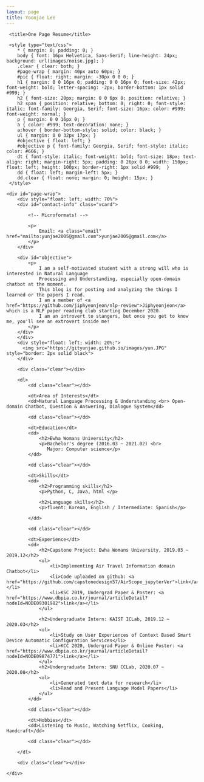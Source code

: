 ```yaml
---
layout: page
title: Yoonjae Lee
---
```

<html xmlns="http://www.w3.org/1999/xhtml" xml:lang="en" lang="en">

<head>
     <meta http-equiv="Content-Type" content="text/html; width=device-width; initial-scale=1.0; charset=utf-8"/>
    
     <title>One Page Resume</title>

     <style type="text/css">
        * { margin: 0; padding: 0; }
        body { font: 16px Helvetica, Sans-Serif; line-height: 24px; background: url(images/noise.jpg); }
        .clear { clear: both; }
        #page-wrap { margin: 40px auto 60px; }
        #pic { float: right; margin: -30px 0 0 0; }
        h1 { margin: 0 0 16px 0; padding: 0 0 16px 0; font-size: 42px; font-weight: bold; letter-spacing: -2px; border-bottom: 1px solid #999; }
        h2 { font-size: 20px; margin: 0 0 6px 0; position: relative; }
        h2 span { position: relative; bottom: 0; right: 0; font-style: italic; font-family: Georgia, Serif; font-size: 16px; color: #999; font-weight: normal; }
        p { margin: 0 0 16px 0; }
        a { color: #999; text-decoration: none; }
        a:hover { border-bottom-style: solid; color: black; }
        ul { margin: 0 0 32px 17px; }
        #objective { float: left; }
        #objective p { font-family: Georgia, Serif; font-style: italic; color: #666; }
        dt { font-style: italic; font-weight: bold; font-size: 18px; text-align: right; margin-right: 5px; padding: 0 26px 0 0; width: 150px; float: left; height: 100px; border-right: 1px solid #999;  }
        dd { float: left; margin-left: 5px; }
        dd.clear { float: none; margin: 0; height: 15px; }
     </style>
</head>

<body>

    <div id="page-wrap">
        <div style="float: left; width: 70%">
        <div id="contact-info" class="vcard">
        
            <!-- Microformats! -->
        
            <p>
                Email: <a class="email" href="mailto:yunjae2005@gmail.com">yunjae2005@gmail.com</a>
            </p>
        </div>
                
        <div id="objective">
            <p>
                I am a self-motivated student with a strong will who is interested in Natural Language
                Processing and Understanding, especially open-domain chatbot at the moment.
                This blog is for posting and analyzing the things I learned or the papers I read.
                I am a member of <a href="https://github.com/jiphyeonjeon/nlp-review">Jiphyeonjeon</a> which is a NLP paper reading club starting December 2020.
                I am an introvert to stangers, but once you get to know me, you'll see an extrovert inside me!
            </p>
        </div>
        </div>
        <div style="float: left; width: 20%;">
          <img src="https://gityunjae.github.io/images/yun.JPG" style="border: 2px solid black">
        </div>
        
        <div class="clear"></div>
        
        <dl>
            <dd class="clear"></dd>
            
            <dt>Area of Interests</dt>
            <dd>Natural Language Processing & Understanding <br> Open-domain Chatbot, Question & Answering, Dialogue System</dd>
            
            <dd class="clear"></dd>
            
            <dt>Education</dt>
            <dd>
                <h2>Ewha Womans University</h2>
                <p>Bachelor's degree (2016.03 ~ 2021.02) <br>
                   Major: Computer science</p>
            </dd>
            
            <dd class="clear"></dd>
            
            <dt>Skills</dt>
            <dd>
                <h2>Programming skills</h2>
                <p>Python, C, Java, html </p>
                
                <h2>Language skills</h2>
                <p>fluent: Korean, English / Intermediate: Spanish</p>
                
            </dd>
            
            <dd class="clear"></dd>
            
            <dt>Experience</dt>
            <dd>
                <h2>Capstone Project: Ewha Womans University, 2019.03 ~ 2019.12</h2>
                <ul>
                    <li>Implementing Air Travel Information domain Chatbot</li>
                    <li>Code uploaded on github: <a href="https://github.com/capstonedesign57/AirScope_jupyterVer">link</a></li>
                    <li>KSC 2019, Undergrad Paper & Poster: <a href="https://www.dbpia.co.kr/journal/articleDetail?nodeId=NODE09301982">link</a></li>
                </ul>
                
                <h2>Undergraduate Intern: KAIST ICLab, 2019.12 ~ 2020.03</h2>
                <ul>
                    <li>Study on User Experiences of Context Based Smart Device Automatic Configuration Services</li>
                    <li>KCC 2020, Undergrad Paper & Online Poster: <a href="https://www.dbpia.co.kr/journal/articleDetail?nodeId=NODE09874771">link</a></li>
                </ul> 
                <h2>Undergraduate Intern: SNU CCLab, 2020.07 ~ 2020.08</h2>
                <ul>
                    <li>Generated text data for research</li>
                    <li>Read and Present Language Model Papers</li>
                </ul> 
            </dd>
            
            <dd class="clear"></dd>
            
            <dt>Hobbies</dt>
            <dd>Listening to Music, Watching Netflix, Cooking, Handcraft</dd>
            
            <dd class="clear"></dd>
           
        </dl>
        
        <div class="clear"></div>
    
    </div>

</body>

</html>
